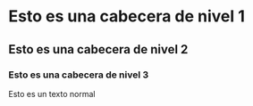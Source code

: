 # Esto es una cabecera de nivel 1
## Esto es una cabecera de nivel 2
### Esto es una cabecera de nivel 3

Esto es un texto normal
